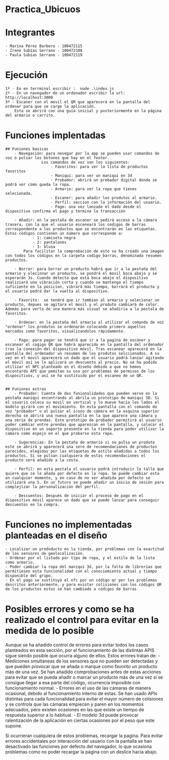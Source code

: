 # Practica_Ubicuos

# Integrantes
    - Marina Pérez Barbero - 100472115
    - Irene Subías Serrano - 100472108 
    - Paula Subías Serrano - 100472119


# Ejecución 
    1º - En en terrminal escribir :  node .\index.js
    2º - En un navegador de un ordenador escribir la url: http://localhost:3000
    3º - Escaner con el movil el QR que aparecerá en la pantalla del ordenar para que se carge la aplicación. 
        Esta se abrirá con una guía inicial y posteriormente en la página del armario o carrito. 

# Funciones implentadas
    ## Funiones basicas 
        - Navegación: para nevegar por la app se pueden usar comandos de voz o pulsar los botones que hay en el footer. 
                    Los comandos de voz son los siguientes:
                        - Favoritos: para ver la lista de productos favoritos
                        - Maniqui: para ver un maniqui en 3d
                        - Probador: abrirá un probador digital donde se podrá ver como queda la ropa.
                        - Armario: para ver la ropa que tienes selecionada.
                        - Escaner: para añadir los produtos al armario.
                        - Perfil: seccion con la información del usuario.
                        - Pago: una vez lanzado el dado desde el dispositivo confirma el pago y termina la transacción
                        
        - Añadir: en la pestaña de escaner se pedirá acceso a la cámara trasera, con la que el usuario esceneará los codigos de barras correspondente a los productos que se encontrarán en las etiquetas. Estos códigos contienen un número que corresponde a:
                - 1: camiseta negra 
                - 2: pantalones
                - 3: blusa
            Para facilitar la comprobación de esto se ha creado una imagen con todos los códigos en la carpeta codigo_barras, denominada resumen productos. 

        - Borrar: para borrar un producto habrá que ir a la pestaña del armario y slecionar un producto, se pondrá el movil boca abajo y se esperarán 3s. Cuando detecta que está boca abajo el dispositivo realiziará una vibración corta y cuando se mantenga el tiempo suficiente en la posicion, vibrará más tiempo, borrará el producto y el usuario podrá dar la vuelta al dispositivo.

        - Favorito:  se tendrá que ir tambien al armario y selecionar un producto, depues se agitara el movil y el produto cambiará de color. Además para verlo de una manera más visual se añadiria a la pestala de favoritos.

        - Ordenar: en la pestaña del armario al utilizar el comando de voz "ordenar" los produtos se ordenarán colocando primero aquellos marcados como favoritos, visualizandolos rápidamente. 

        - Pago: para pagar se tendrá que ir a la pagina de escáner y escanear el cogigo QR que habrá aparecido en la pantalla del ordenador tras la conexión del dispositivo móvil. Tras escanear aparecerá en la pantalla del ordenador un resumen de los produtos selccionados. A su vez en el movil aparecerá un dado que el usuario podrá lanzar agitando el móvil así se le aplicará un descuento al precio. No se ha podido utilizar el NFC planteado en el diseño debido a que no hemos encontardo API que pemitan su uso por problemas de permisos de los dispositivos, y así se ha sustituido por el escaneo de un QR.
    

    ## Funiones extras
        - Probador: Cuenta de dos funionalidades que pueden verse en la pestaña maniquí encontrando al abrila un prototipo de maniqui 3D. Si el usuario coloca su movil en vertical y lo mueve hacia los lados el modelo girará con el movimiento. En esta pantalla con el comando de voz "probador" o al pulsar el icono de cámara en la esquina superior derecha se abrirá una nueva pantalla en la que aparece una cámara y una serie de prendas. Este prototipo de probador permitirá al usuario poder cambiar entre prendas que aparezcan en la pantalla, y colocar el dispositivo en un soporte presente en la tienda para poder utilizar la camara como espejo en el que probarse esta ropa. 

        - Sugerencias: En la pestaña de armario si se pulsa un produto este se abrirá y aparecerá una sere de recomendaciones de productos parecidos, elegidas por las etiquetas de estilo añadidas a todos los productos. Si se pulsan cualquiera de estas recomendaciones el producto será añadido a la cesta. 

        - Perfil: en esta pestala el usuario podrá introducir la talla que quiere que se le añada por defecto en la ropa. Se puede cambiar esta en cualquier momento, y en caso de no ser añadida por defecto se utilizará una S. En un futuro se puede añadir un inicio de sesión para complejizar la personalización del perfil.
        
        - Descuentos: Después de iniciar el proceso de pago en el dispositivo móvil aparece un dado que se puede lanzar para conseguir descuentos en la compra. 



# Funciones no implementadas planteadas en el diseño
    - Localizar un prododucto en la tienda, por problemas con la exactitud de los sensores de geolocalización. 
    - Ordenar por el listado por tipo de ropa, y el estilo de la lista como armario.
    - Poder cambiar la ropa del maniquí 3d, por la falta de librerías que permitiesen esta funcionalidad con el conociemiento actual y tiempo disponible del grupo. 
    - En el pago se sustituyó el nfc por un código qr por los problemas descritos anteriormente, y para evistar colisiones con los códigos QR de los productos estos se han cambiado a códigos de barras



# Posibles errores y como se ha realizado el control para evitar en la medida de lo posible
Aunque se ha añadido control de errores para evitar todos los casos planteados en esta sección, por el funcionamiento de las distintas APIS sigue siendo posible que ocurra alguno de ellos. Estos errores tratan de:
    - Mediciones smultaneas de los sensores que no pueden ser detectadas y que pueden provocar que se añada o marque como favorito un producto más de una vez. Se han añadido comprobaciones antes de estas acciones para evitar que se pueda añadir o marcar un producto más de una vez si se consigue llegar a esa parte del código, ocurrencia imposible con funcionamiento normal. 
    - Errores en el uso de las cámaras de manera ocasional, debido al funcionamiento interno de estas. Se han usado APIs distintas para cada funcionalidad para evitar el mayor número de colisiones y se controla que las cámaras empiecen y paren en los momentos adecuados, pero existen ocasiones en las que existe un tiempo de respuesta superior a lo habitual.
    - El modelo 3d puede provocar ralentización de la aplicación en ciertas ocasiones por el peso que este supone. 

Si ocurrieran cualquiera de estos problemas, recargar la pagina.
Para evitar errores accidentales por interacción del usuario con la pantalla se han desactivado las funciones por defecto del navegador, lo que ocasiona problemas como no poder recargar la página con un deslice hacia abajo. 